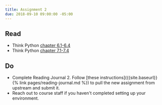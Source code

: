 ```yaml
---
title: Assignment 2
due: 2018-09-10 09:00:00 -05:00
---
```



## Read
* Think Python [chapter 6.1-6.4](http://greenteapress.com/thinkpython2/html/thinkpython2007.html)
* Think Python [chapter 7.1-7.4](http://greenteapress.com/thinkpython2/html/thinkpython2008.html)


## Do
* Complete Reading Journal 2. Follow [these instructions]({{site.baseurl}}{% link pages/reading-journal.md %}) to pull the new assignment from upstream and submit it.
* Reach out to course staff if you haven't completed setting up your environment.
